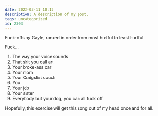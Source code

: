 ```yaml
---
date: 2022-03-11 10:12
description: A description of my post.
tags: uncategorized
id: 2303
---
```

Fuck-offs by Gayle, ranked in order from most hurtful to least hurtful.

Fuck...

<ol><li>The way your voice sounds</li>
<li>That shit you call art</li>
<li>Your broke-ass car</li>
<li>Your mom</li>
<li>Your Craigslist couch</li>
<li>You</li>
<li>Your job</li>
<li>Your sister</li>
<li>Everybody but your dog, you can all fuck off</li></ol>

Hopefully, this exercise will get this song out of my head once and for all.